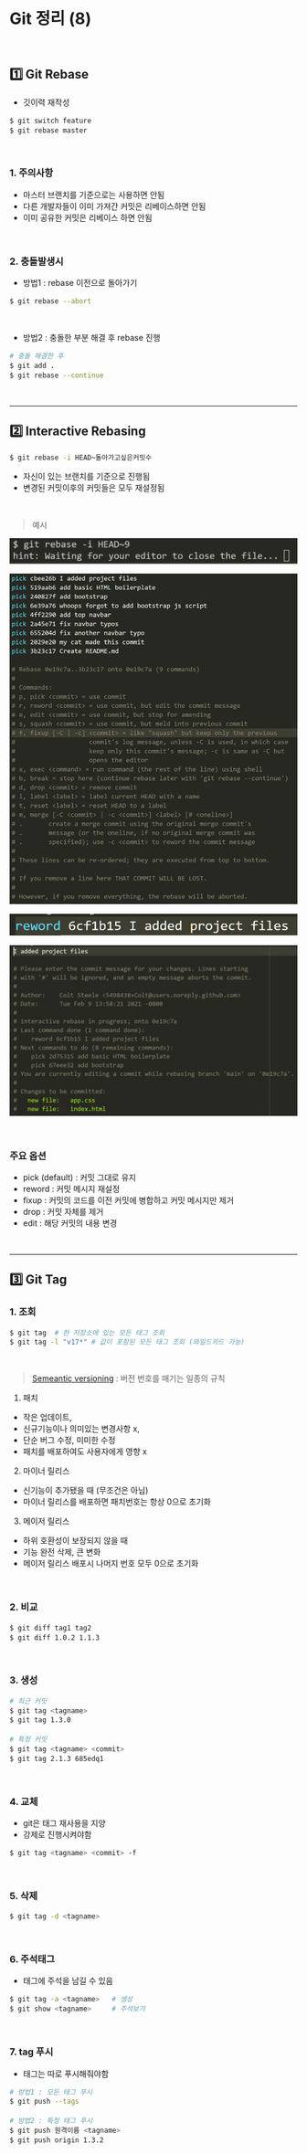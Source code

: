 # Git 정리 (8) 

​    

## 1️⃣ Git Rebase

- 깃이력 재작성

```bash
$ git switch feature
$ git rebase master
```

​    

### 1. 주의사항 

- 마스터 브랜치를 기준으로는 사용하면 안됨
- 다른 개발자들이 이미 가져간 커밋은 리베이스하면 안됨
- 이미 공유한 커밋은 리베이스 하면 안됨

​    

### 2. 충돌발생시

- 방법1 : rebase 이전으로 돌아가기

```bash
$ git rebase --abort
```

​     

- 방법2 : 충돌한 부분 해결 후 rebase 진행

```bash
# 충돌 해결한 후
$ git add .
$ git rebase --continue
```

​    

---

## 2️⃣ Interactive Rebasing

```bash
$ git rebase -i HEAD~돌아가고싶은커밋수
```

- 자신이 있는 브랜치를 기준으로 진행됨
- 변경된 커밋이후의 커밋들은 모두 재설정됨

​    

> 예시

![image-20221010223332577](Git(8).assets/image-20221010223332577.png)

![image-20221010223407618](Git(8).assets/image-20221010223407618.png)

![image-20221010223501178](Git(8).assets/image-20221010223501178.png)

![image-20221010223522773](Git(8).assets/image-20221010223522773.png)

​    

### 주요 옵션 

- pick (default) : 커밋 그대로 유지
- reword : 커밋 메시지 재설정
- fixup : 커밋의 코드를 이전 커밋에 병합하고 커밋 메시지만 제거
- drop : 커밋 자체를 제거
- edit : 해당 커밋의 내용 변경

​    

---

## 3️⃣ Git Tag

### 1. 조회

```bash
$ git tag  # 현 저장소에 있는 모든 태그 조회
$ git tag -l "v17*" # 값이 포함된 모든 태그 조회 (와일드카드 가능)
```

​    

> [Semeantic versioning](https://semver.org/) : 버전 번호를 매기는 일종의 규칙

1. 패치 

- 작은 업데이트, 
- 신규기능이나 의미있는 변경사항 x, 
- 단순 버그 수정, 미미한 수정
- 패치를 배포하여도 사용자에게 영향 x

2. 마이너 릴리스

- 신기능이 추가됐을 때 (무조건은 아님)
- 마이너 릴리스를 배포하면 패치번호는 항상 0으로 초기화

3. 메이저 릴리스

- 하위 호환성이 보장되지 않을 때
- 기능 완전 삭제, 큰 변화
- 메이저 릴리스 배포시 나머지 번호 모두 0으로 초기화

​    

### 2. 비교

```bash
$ git diff tag1 tag2
$ git diff 1.0.2 1.1.3
```

​     

### 3. 생성

```bash
# 최근 커밋
$ git tag <tagname>
$ git tag 1.3.0

# 특정 커밋
$ git tag <tagname> <commit>    
$ git tag 2.1.3 685edq1
```

​    

### 4. 교체

- git은 태그 재사용을 지양
- 강제로 진행시켜야함

```bash
$ git tag <tagname> <commit> -f
```

​    

### 5. 삭제

```bash
$ git tag -d <tagname>
```

​    

### 6. 주석태그

- 태그에 주석을 남길 수 있음

```bash
$ git tag -a <tagname>   # 생성
$ git show <tagname>     # 주석보기
```

​    

### 7. tag 푸시

- 태그는 따로 푸시해줘야함

```bash
# 방법1 : 모든 태그 푸시
$ git push --tags

# 방법2 : 특정 태그 푸시
$ git push 원격이름 <tagname>
$ git push origin 1.3.2
```
